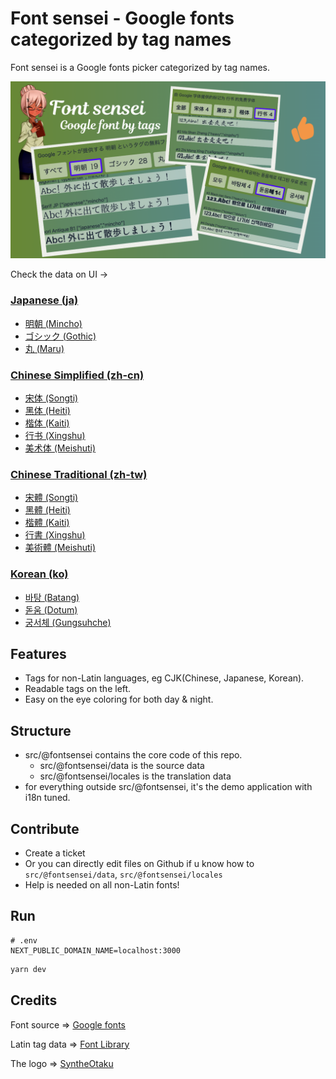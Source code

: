 # Font sensei - Google fonts categorized by tag names

Font sensei is a Google fonts picker categorized by tag names.

![screenshot](./public/screenshot.png)


Check the data on UI ->

### [Japanese (ja)](https://fontsensei.com/ja)
- [明朝 (Mincho)](https://fontsensei.com/ja/mincho)
- [ゴシック (Gothic)](https://fontsensei.com/ja/gothic)
- [丸 (Maru)](https://fontsensei.com/ja/maru)

### [Chinese Simplified (zh-cn)](https://fontsensei.com/zh-cn)
- [宋体 (Songti)](https://fontsensei.com/zh-cn/songti)
- [黑体 (Heiti)](https://fontsensei.com/zh-cn/heiti)
- [楷体 (Kaiti)](https://fontsensei.com/zh-cn/kaiti)
- [行书 (Xingshu)](https://fontsensei.com/zh-cn/xingshu)
- [美术体 (Meishuti)](https://fontsensei.com/zh-cn/meishuti)

### [Chinese Traditional (zh-tw)](https://fontsensei.com/zh-tw)
- [宋體 (Songti)](https://fontsensei.com/zh-tw/songti)
- [黑體 (Heiti)](https://fontsensei.com/zh-tw/heiti)
- [楷體 (Kaiti)](https://fontsensei.com/zh-tw/kaiti)
- [行書 (Xingshu)](https://fontsensei.com/zh-tw/xingshu)
- [美術體 (Meishuti)](https://fontsensei.com/zh-tw/meishuti)

### [Korean (ko)](https://fontsensei.com/ko)
- [바탕 (Batang)](https://fontsensei.com/ko/batang)
- [돋움 (Dotum)](https://fontsensei.com/ko/dotum)
- [궁서체 (Gungsuhche)](https://fontsensei.com/ko/gungsuhche)

## Features
- Tags for non-Latin languages, eg CJK(Chinese, Japanese, Korean).
- Readable tags on the left.
- Easy on the eye coloring for both day & night.

## Structure
- src/@fontsensei contains the core code of this repo.
  - src/@fontsensei/data is the source data
  - src/@fontsensei/locales is the translation data
- for everything outside src/@fontsensei, it's the demo application with i18n tuned.

## Contribute
- Create a ticket
- Or you can directly edit files on Github if u know how to `src/@fontsensei/data`, `src/@fontsensei/locales`
- Help is needed on all non-Latin fonts!

## Run

```
# .env
NEXT_PUBLIC_DOMAIN_NAME=localhost:3000
```

```bash
yarn dev
```

## Credits

Font source => [Google fonts](https://fonts.google.com)

Latin tag data => [Font Library](https://github.com/katydecorah/font-library)

The logo => [SyntheOtaku](https://syntheotaku.itch.io/anime-teacher-sprite)


